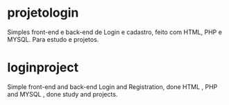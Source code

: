 # projetologin
Simples front-end e back-end de Login e cadastro, feito com HTML, PHP e MYSQL. Para estudo e projetos.

# loginproject
Simple front-end and back-end Login and Registration, done HTML , PHP and MYSQL , done study and projects.
